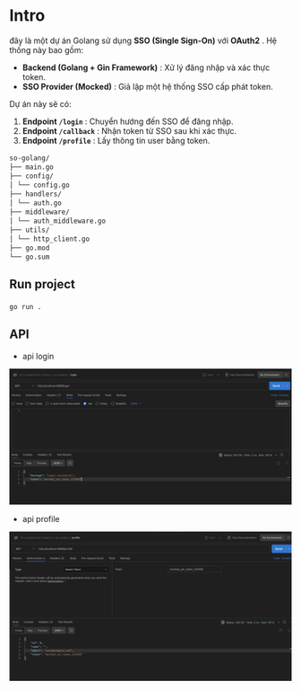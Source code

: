 # Intro

đây là một dự án Golang sử dụng **SSO (Single Sign-On)** với **OAuth2** . Hệ thống này bao gồm:

- **Backend (Golang + Gin Framework)** : Xử lý đăng nhập và xác thực token.
- **SSO Provider (Mocked)** : Giả lập một hệ thống SSO cấp phát token.

Dự án này sẽ có:

1. **Endpoint `/login`** : Chuyển hướng đến SSO để đăng nhập.
2. **Endpoint `/callback`** : Nhận token từ SSO sau khi xác thực.
3. **Endpoint `/profile`** : Lấy thông tin user bằng token.

```
so-golang/
├── main.go
├── config/
│ └── config.go
├── handlers/
│ └── auth.go
├── middleware/
│ └── auth_middleware.go
├── utils/
│ └── http_client.go
├── go.mod
└── go.sum
```

## Run project

`go run .`

## API

- api login

![1743044878399](image/README/1743044878399.png)

- api profile

![1743044920684](image/README/1743044920684.png)
